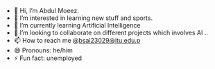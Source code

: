 - 👋 Hi, I’m Abdul Moeez.
- 👀 I’m interested in learning new stuff and sports.
- 🌱 I’m currently learning Artificial Intelligence
- 💞️ I’m looking to collaborate on different projects which involves AI ..
- 📫 How to reach me @bsai23029@itu.edu.p
- 😄 Pronouns: he/him
- ⚡ Fun fact: unemployed

<!---
abdulmoeez222/abdulmoeez222 is a ✨ special ✨ repository because its `README.md` (this file) appears on your GitHub profile.
You can click the Preview link to take a look at your changes.
--->
